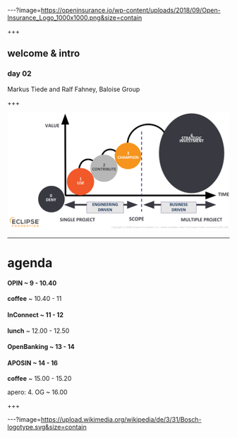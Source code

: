 ---?image=https://openinsurance.io/wp-content/uploads/2018/09/Open-Insurance_Logo_1000x1000.png&size=contain

+++
## welcome & intro
### day 02

Markus Tiede and Ralf Fahney, Baloise Group

+++

![](https://github.com/baloise/open-source/raw/master/docs/arc42/images/os-maturity-model.png)

---

# agenda

#### OPIN ~ 9 - 10.40

**coffee** ~ 10.40 - 11

#### InConnect ~ 11 - 12

**lunch** ~ 12.00 - 12.50

#### OpenBanking ~ 13 - 14

#### APOSIN ~ 14 - 16

**coffee** ~ 15.00 - 15.20

apero: 4. OG ~ 16.00

+++

---?image=https://upload.wikimedia.org/wikipedia/de/3/31/Bosch-logotype.svg&size=contain

